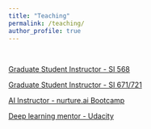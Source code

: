 ```yaml
---
title: "Teaching"
permalink: /teaching/
author_profile: true
---
```


<br>

[Graduate Student Instructor - SI 568](https://narendoraiswamy.github.io/teaching/2023-01-14-teaching)

[Graduate Student Instructor - SI 671/721](https://narendoraiswamy.github.io/teaching/2022-08-24-teaching)

[AI Instructor - nurture.ai Bootcamp](https://narendoraiswamy.github.io/teaching/2018-07-08-teaching)

[Deep learning mentor - Udacity](https://narendoraiswamy.github.io/teaching/2020-12-12-teaching)
